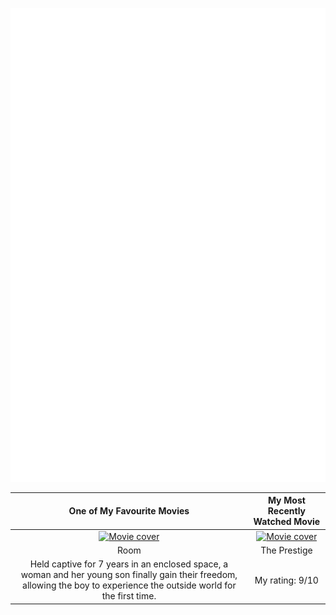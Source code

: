 



![Metrics](https://raw.githubusercontent.com/matievisthekat/matievisthekat/master/github-metrics.svg)




<!--SECTION:movies-->
| One of My Favourite Movies | My Most Recently Watched Movie |
| :---: | :---: |
| [![Movie cover](https://m.media-amazon.com/images/M/MV5BMjE4NzgzNzEwMl5BMl5BanBnXkFtZTgwMTMzMDE0NjE@._V1_UY209_CR0,0,140,209_AL_.jpg)](https://imdb.com/title/tt7557108/?ref_=ttls_li_i) | [![Movie cover](https://m.media-amazon.com/images/M/MV5BMjA4NDI0MTIxNF5BMl5BanBnXkFtZTYwNTM0MzY2._V1_SX105_CR0,0,105,153_.jpg)](https://imdb.com/title/tt0482571/) |
| Room | The Prestige |
| Held captive for 7 years in an enclosed space, a woman and her young son finally gain their freedom, allowing the boy to experience the outside world for the first time. | My rating: 9/10 |
